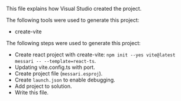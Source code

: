 This file explains how Visual Studio created the project.

The following tools were used to generate this project:
- create-vite

The following steps were used to generate this project:
- Create react project with create-vite: `npm init --yes vite@latest messari -- --template=react-ts`.
- Updating vite.config.ts with port.
- Create project file (`messari.esproj`).
- Create `launch.json` to enable debugging.
- Add project to solution.
- Write this file.

